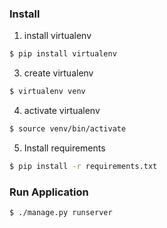 ### Install
1) install virtualenv 
```sh
$ pip install virtualenv
```
3) create virtualenv
```sh
$ virtualenv venv 
```
4) activate virtualenv
```sh
$ source venv/bin/activate
```
5) Install requirements
```sh
$ pip install -r requirements.txt
```

### Run Application

```sh
$ ./manage.py runserver
```
